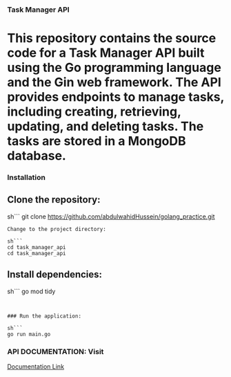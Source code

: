 
### Task Manager API

# This repository contains the source code for a Task Manager API built using the Go programming language and the Gin web framework. The API provides endpoints to manage tasks, including creating, retrieving, updating, and deleting tasks. The tasks are stored in a MongoDB database.


### Installation
## Clone the repository:

sh```
git clone https://github.com/abdulwahidHussein/golang_practice.git
```
Change to the project directory:

sh```
cd task_manager_api
cd task_manager_api
```

## Install dependencies:

sh```
go mod tidy
```


### Run the application:

sh```
go run main.go
```




### API DOCUMENTATION: Visit 
<a href="https://documenter.getpostman.com/view/28093624/2sA3rwKtUV"> Documentation Link</a>
